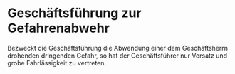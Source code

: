 # Geschäftsführung zur Gefahrenabwehr

Bezweckt die Geschäftsführung die Abwendung einer dem Geschäftsherrn drohenden dringenden Gefahr, so hat der Geschäftsführer nur Vorsatz und grobe Fahrlässigkeit zu vertreten.